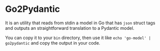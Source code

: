 # Go2Pydantic

It is an utility that reads from stdin a model in Go that has `json` struct tags and outputs an straightforward translation to a Pydantic model.

You can copy it to your `bin` directory, then use it like `echo 'go-model' | go2pydantic` and copy the output in your code.
